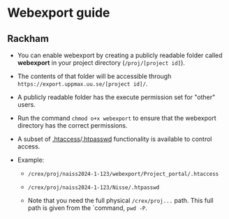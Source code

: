 # Webexport guide


## Rackham

- You can enable webexport by creating a publicly readable folder called **webexport** in your project directory (``/proj/[project id]``).
- The contents of that folder will be accessible through `https://export.uppmax.uu.se/[project id]/`.

- A publicly readable folder has the execute permission set for "other" users.
- Run the command ``chmod o+x webexport`` to ensure that the webexport directory has the correct permissions.

- A subset of [.htaccess](httpd.apache.org/docs/current/howto/htaccess.html)/[.htpasswd](httpd.apache.org/docs/2.4/programs/htpasswd.html) functionality is available to control access.

- Example:
    - ``/crex/proj/naiss2024-1-123/webexport/Project_portal/.htaccess``
    - ``/crex/proj/naiss2024-1-123/Nisse/.htpasswd``

    - Note that you need the full physical ``/crex/proj...`` path. This full path is given from the `command, ``pwd -P``.
